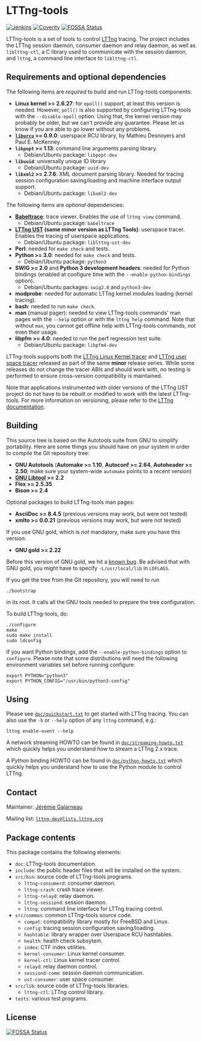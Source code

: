 LTTng-tools
===========

[![Jenkins](https://img.shields.io/jenkins/s/https/ci.lttng.org/lttng-tools_master_build.svg)](https://ci.lttng.org/job/lttng-tools_master_build/)
[![Coverity](https://img.shields.io/coverity/scan/lttng-tools.svg)](https://scan.coverity.com/projects/lttng-tools)
[![FOSSA Status](https://app.fossa.io/api/projects/git%2Bgithub.com%2Fraymdh%2Flttng-tools.svg?type=shield)](https://app.fossa.io/projects/git%2Bgithub.com%2Fraymdh%2Flttng-tools?ref=badge_shield)

LTTng-tools is a set of tools to control [LTTng](https://lttng.org/)
tracing. The project includes the LTTng session daemon, consumer daemon
and relay daemon, as well as `liblttng-ctl`, a C library used to
communicate with the session daemon, and `lttng`, a command line
interface to `liblttng-ctl`.


Requirements and optional dependencies
--------------------------------------

The following items are _required_ to build and run LTTng-tools
components:

  - **Linux kernel >= 2.6.27**: for `epoll()` support, at least this
    version is needed. However, `poll()` is also supported by
    configuring LTTng-tools with the `--disable-epoll` option. Using
    that, the kernel version may probably be older, but we can't provide
    any guarantee. Please let us know if you are able to go lower
    without any problems.
  - **[`liburcu`](http://www.liburcu.org/) >= 0.9.0**: userspace RCU library,
    by Mathieu Desnoyers and Paul E. McKenney.
  - **`libpopt` >= 1.13**:  command line arguments parsing library.
    - Debian/Ubuntu package: `libpopt-dev`
  - **`libuuid`**: universally unique ID library
    - Debian/Ubuntu package: `uuid-dev`
  - **`libxml2` >= 2.7.6**:  XML document parsing library. Needed for
    tracing session configuration saving/loading and machine interface
    output support.
    - Debian/Ubuntu package: `libxml2-dev`


The following items are _optional_ dependencies:

  - **[Babeltrace](https://lttng.org/babeltrace)**: trace viewer.
    Enables the use of `lttng view` command.
    - Debian/Ubuntu package: `babeltrace`
  - **[LTTng UST](https://lttng.org) (same minor version as LTTng Tools)**:
    userspace tracer. Enables the tracing of userspace applications.
    - Debian/Ubuntu package: `liblttng-ust-dev`
  - **Perl**: needed for `make check` and tests.
  - **Python >= 3.0**: needed for `make check` and tests.
    - Debian/Ubuntu package: `python3`
  - **SWIG >= 2.0** and **Python 3 development headers**: needed for
    Python bindings
    (enabled at configure time with the `--enable-python-bindings` option).
    - Debian/Ubuntu packages: `swig2.0` and `python3-dev`
  - **modprobe**: needed for automatic LTTng kernel modules loading
    (kernel tracing).
  - **bash**: needed to run `make check`.
  - **man** (manual pager): needed to view LTTng-tools commands' man
    pages with the `--help` option or with the `lttng help` command.
    Note that without `man`, you cannot get offline help with
    LTTng-tools commands, not even their usage.
  - **libpfm >= 4.0**: needed to run the perf regression test suite.
    - Debian/Ubuntu package: `libpfm4-dev`

LTTng-tools supports both the [LTTng Linux Kernel tracer](https://lttng.org)
and [LTTng user space tracer](https://lttng.org) released as part of the same
**minor** release series. While some releases do not change the tracer ABIs and
should work with, no testing is performed to ensure cross-version compatibility
is maintained.

Note that applications instrumented with older versions of the LTTng UST project
do not have to be rebuilt or modified to work with the latest LTTng-tools.
For more information on versioning, please refer to the
[LTTng documentation](https://lttng.org/docs).

Building
--------

This source tree is based on the Autotools suite from GNU to simplify
portability. Here are some things you should have on your system in
order to compile the Git repository tree:

  - **GNU Autotools** (**Automake >= 1.10**, **Autoconf >= 2.64**,
    **Autoheader >= 2.50**; make sure your system-wide `automake` points
    to a recent version)
  - **[GNU Libtool](http://www.gnu.org/software/autoconf/) >= 2.2**
  - **Flex >= 2.5.35**
  - **Bison >= 2.4**

Optional packages to build LTTng-tools man pages:

  - **AsciiDoc >= 8.4.5** (previous versions may work, but were
    not tested)
  - **xmlto >= 0.0.21** (previous versions may work, but were
    not tested)

If you use GNU gold, which is _not_ mandatory, make sure you have this
version:

  - **GNU gold >= 2.22**

Before this version of GNU gold, we hit a
[known bug](http://sourceware.org/bugzilla/show_bug.cgi?id=11317).
Be advised that with GNU gold, you might have to specify
`-L/usr/local/lib` in `LDFLAGS`.

If you get the tree from the Git repository, you will need to run

    ./bootstrap

in its root. It calls all the GNU tools needed to prepare the tree
configuration.

To build LTTng-tools, do:

    ./configure
    make
    sudo make install
    sudo ldconfig

If you want Python bindings, add the `--enable-python-bindings` option
to `configure`. Please note that some distributions will need the
following environment variables set before running configure:

    export PYTHON="python3"
    export PYTHON_CONFIG="/usr/bin/python3-config"


Using
-----

Please see [`doc/quickstart.txt`](doc/quickstart.txt) to get started
with LTTng tracing. You can also use the `-h` or `--help` option of
any `lttng` command, e.g.:

    lttng enable-event --help

A network streaming HOWTO can be found in
[`doc/streaming-howto.txt`](doc/streaming-howto.txt) which quickly
helps you understand how to stream a LTTng 2.x trace.

A Python binding HOWTO can be found in
[`doc/python-howto.txt`](doc/python-howto.txt) which quickly helps you
understand how to use the Python module to control LTTng.


Contact
-------

Maintainer: [Jérémie Galarneau](mailto:jeremie.galarneau@efficios.com)

Mailing list: [`lttng-dev@lists.lttng.org`](https://lttng.org/cgi-bin/mailman/listinfo/lttng-dev)


Package contents
----------------

This package contains the following elements:

  - `doc`: LTTng-tools documentation.
  - `include`: the public header files that will be installed on the system.
  - `src/bin`: source code of LTTng-tools programs.
    - `lttng-consumerd`: consumer daemon.
    - `lttng-crash`: crash trace viewer.
    - `lttng-relayd`: relay daemon.
    - `lttng-sessiond`: session daemon.
    - `lttng`: command line interface for LTTng tracing control.
  - `src/common`: common LTTng-tools source code.
    - `compat`: compatibility library mostly for FreeBSD and Linux.
    - `config`: tracing session configuration saving/loading.
    - `hashtable`: library wrapper over Userspace RCU hashtables.
    - `health`: health check subsytem.
    - `index`: CTF index utilities.
    - `kernel-consumer`: Linux kernel consumer.
    - `kernel-ctl`: Linux kernel tracer control.
    - `relayd`: relay daemon control.
    - `sessiond-comm`: session daemon communication.
    - `ust-consumer`: user space consumer.
  - `src/lib`: source code of LTTng-tools libraries.
    - `lttng-ctl`: LTTng control library.
  - `tests`: various test programs.


## License
[![FOSSA Status](https://app.fossa.io/api/projects/git%2Bgithub.com%2Fraymdh%2Flttng-tools.svg?type=large)](https://app.fossa.io/projects/git%2Bgithub.com%2Fraymdh%2Flttng-tools?ref=badge_large)